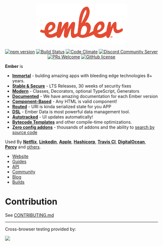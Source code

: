 <p align="center">
  <a href="https://emberjs.com"><img width="300" src="https://raw.githubusercontent.com/emberjs/website/master/source/images/brand/ember_Ember-Light.png"></a>
</p>

<p align="center">
   <a href="https://www.npmjs.com/package/ember-source"><img src="https://img.shields.io/npm/v/ember-source.svg?style=flat" alt="npm version"></a>  
  <a href="http://travis-ci.org/emberjs/ember.js"><img src="https://secure.travis-ci.org/emberjs/ember.js.svg?branch=master" alt="Build Status"></a>
  <a href="https://codeclimate.com/github/emberjs/ember.js"><img src="https://codeclimate.com/github/emberjs/ember.js.svg" alt="Code Climate"></a>
  <a href="https://discord.gg/zT3asNS"><img src="https://img.shields.io/discord/480462759797063690.svg?logo=discord" alt="Discord Community Server"></a>
   <a href="https://help-wanted.emberjs.com/"><img src="https://img.shields.io/badge/PRs-welcome-brightgreen.svg" alt="PRs Welcome"></a>
   <a href="https://github.com/emberjs/ember.js/blob/master/LICENSE"><img src="https://img.shields.io/badge/license-MIT-blue.svg" alt="GitHub license"></a>

</p>

**Ember** is 

* [**Immortal**](https://en.wikipedia.org/wiki/Ember.js) - bulding amazing apps with bleeding edge technologies 8+ years.
* [**Stable & Secure**](https://emberjs.com/releases/) - LTS Releases, 30 weeks of security fixes
* [**Modern**](https://blog.emberjs.com/2019/02/11/coming-soon-in-ember-octane-part-1.html) - Classes, Decorators, optional TypeScript, Generators
* [**Documented**](https://guides.emberjs.com) - We have amazing documentation for each Ember version
* [**Component-Based**](https://octane-guides-preview.emberjs.com/release/components/component-basics/) - Any HTML is valid component!
* [**Routed**](https://octane-guides-preview.emberjs.com/release/routing/defining-your-routes/) - URI is kinda serialized state for you APP
* [**DSL**](https://guides.emberjs.com/release/models/) - Ember Data is most powerful data management tool.
* [**Autotracked**](https://octane-guides-preview.emberjs.com/release/state-management/tracked-properties/) - UI updates automatically!
* [**Bytecode Templates**](https://engineering.linkedin.com/blog/2017/12/the-glimmer-binary-experience) and other compile-time optimizations.
* [**Zero config addons**](https://emberobserver.com/) - thousands of addons and the ability to [search by source code](https://emberobserver.com/code-search?codeQuery=task)

Used By [**Netflix**](https://github.com/Netflix?utf8=%E2%9C%93&q=ember&type=&language=), [**Linkedin**](https://engineering.linkedin.com/blog/topic/ember), [**Apple**](http://builtwithember.io/featured/2015/07/04/apple-music/), [**Hashicorp**](https://github.com/hashicorp/vault), [**Travis CI**](https://github.com/travis-ci/travis-web), [**DigitalOcean**](http://builtwithember.io/2018/02/08/digital-ocean/), [**Percy**](https://github.com/percy/percy-web) and [others](http://builtwithember.io/).


- [Website](https://emberjs.com)
- [Guides](https://guides.emberjs.com)
- [API](https://emberjs.com/api)
- [Community](https://emberjs.com/community)
- [Blog](https://emberjs.com/blog)
- [Builds](https://emberjs.com/builds)

# Contribution

See [CONTRIBUTING.md](https://github.com/emberjs/ember.js/blob/master/CONTRIBUTING.md)

---

Cross-browser testing provided by:


<a href="https://www.browserstack.com/automate/public-build/N0RzTStiOEVmUmFIOHZESHZ0SHc2ZnRtWkdId1VTYjBBNmdUbFdGQjhJMD0tLXlnakFXc2lFVk54YlFJeTZpMElGSGc9PQ==--587563c31781ae54de26452a7d27bd451607b000"><img src='https://www.browserstack.com/automate/badge.svg?badge_key=N0RzTStiOEVmUmFIOHZESHZ0SHc2ZnRtWkdId1VTYjBBNmdUbFdGQjhJMD0tLXlnakFXc2lFVk54YlFJeTZpMElGSGc9PQ==--587563c31781ae54de26452a7d27bd451607b000'/></a>

